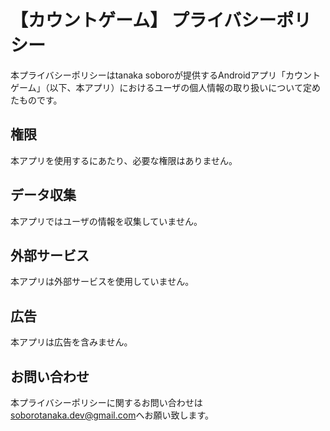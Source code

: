 # 【カウントゲーム】 プライバシーポリシー
本プライバシーポリシーはtanaka soboroが提供するAndroidアプリ「カウントゲーム」（以下、本アプリ）におけるユーザの個人情報の取り扱いについて定めたものです。

## 権限
本アプリを使用するにあたり、必要な権限はありません。

## データ収集
本アプリではユーザの情報を収集していません。

## 外部サービス
本アプリは外部サービスを使用していません。

## 広告
本アプリは広告を含みません。

## お問い合わせ
本プライバシーポリシーに関するお問い合わせは<soborotanaka.dev@gmail.com>へお願い致します。